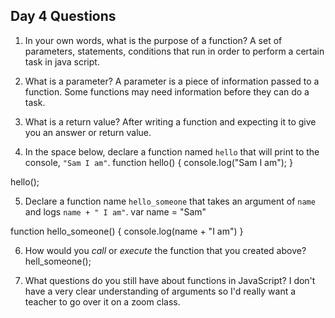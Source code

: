 ## Day 4 Questions

1. In your own words, what is the purpose of a function?
A set of parameters, statements, conditions that run in order to perform a certain task in java script.

2. What is a parameter?
A parameter is a piece of information passed to a function. Some functions may need information before they can do a task.

3. What is a return value?
After writing a function and expecting it to give you an answer or return value.

4. In the space below, declare a function named `hello` that will print to the console, `"Sam I am"`.
function hello() { console.log("Sam I am"); }

hello();

5. Declare a function name `hello_someone` that takes an argument of `name` and logs `name + " I am"`.
var name = "Sam"

function hello_someone() { console.log(name + "I am") }

6. How would you _call_ or _execute_ the function that you created above?
hell_someone();

7. What questions do you still have about functions in JavaScript?
I don't have a very clear understanding of arguments so I'd really want a teacher to go over it on a zoom class.
